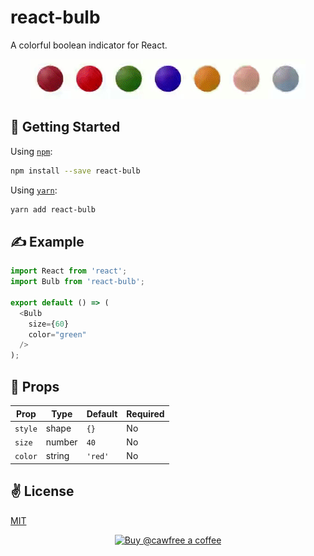 # react-bulb
A colorful boolean indicator for React.

<p align="center">
  <img src="./assets/splash.gif" alt="react-bulb" width="440" height="64" />
</p>

## 🚀 Getting Started

Using [`npm`]():

```bash
npm install --save react-bulb
```

Using [`yarn`]():

```bash
yarn add react-bulb
```

## ✍️ Example

```javascript
import React from 'react';
import Bulb from 'react-bulb';

export default () => (
  <Bulb
    size={60}
    color="green"
  />
);
```

## 📌 Props

Prop                  | Type     | Default                   | Required
--------------------- | -------- | ------------------------- | --------
`style`|shape|`{}`|No
`size`|number|`40`|No
`color`|string|`'red'`|No

## ✌️ License
[MIT](https://opensource.org/licenses/MIT)

<p align="center">
  <a href="https://www.buymeacoffee.com/cawfree">
    <img src="https://cdn.buymeacoffee.com/buttons/default-orange.png" alt="Buy @cawfree a coffee" width="232" height="50" />
  </a>
</p>
